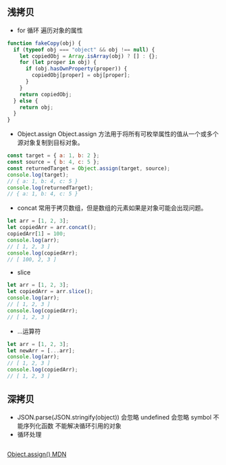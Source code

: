 ## 浅拷贝

- for 循环
  遍历对象的属性

```js
function fakeCopy(obj) {
  if (typeof obj === "object" && obj !== null) {
    let copiedObj = Array.isArray(obj) ? [] : {};
    for (let proper in obj) {
      if (obj.hasOwnProperty(proper)) {
        copiedObj[proper] = obj[proper];
      }
    }
    return copiedObj;
  } else {
    return obj;
  }
}
```

- Object.assign
  Object.assign 方法用于将所有可枚举属性的值从一个或多个源对象复制到目标对象。

```js
const target = { a: 1, b: 2 };
const source = { b: 4, c: 5 };
const returnedTarget = Object.assign(target, source);
console.log(target);
// { a: 1, b: 4, c: 5 }
console.log(returnedTarget);
// { a: 1, b: 4, c: 5 }
```

- concat
  常用于拷贝数组，但是数组的元素如果是对象可能会出现问题。

```js
let arr = [1, 2, 3];
let copiedArr = arr.concat();
copiedArr[1] = 100;
console.log(arr);
// [ 1, 2, 3 ]
console.log(copiedArr);
// [ 100, 2, 3 ]
```

- slice

```js
let arr = [1, 2, 3];
let copiedArr = arr.slice();
console.log(arr);
// [ 1, 2, 3 ]
console.log(copiedArr);
// [ 1, 2, 3 ]
```

- ...运算符

```js
let arr = [1, 2, 3];
let newArr = [...arr];
console.log(arr);
// [ 1, 2, 3 ]
console.log(copiedArr);
// [ 1, 2, 3 ]
```

## 深拷贝

- JSON.parse(JSON.stringify(object))
  会忽略 undefined
  会忽略 symbol
  不能序列化函数
  不能解决循环引用的对象
- 循环处理

```js

```

[Object.assign() MDN](https://developer.mozilla.org/en-US/docs/Web/JavaScript/Reference/Global_Objects/Object/assign)
